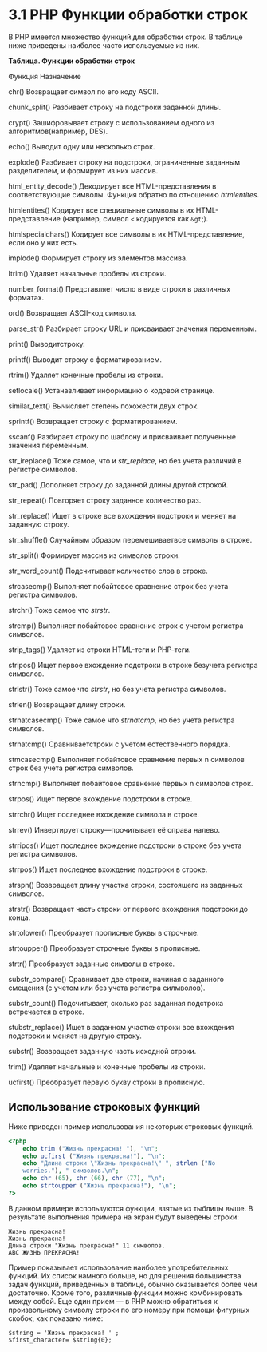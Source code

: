 # 3.1 PHP Функции обработки строк

В РНР имеется множество функций для обработки строк. В таблице ниже 
приведены наиболее часто используемые из них.

**Таблица. Функции обработки строк**

Функция                Назначение

chr()                  Возвращает символ по его коду ASCII.

chunk_split()          Разбивает строку на подстроки заданной длины.

crypt()                Зашифровывает строку с использованием одного из алгоритмов(например, DES).

echo()                 Выводит одну или несколько строк.

explode()              Разбивает строку на подстроки, ограниченные заданным разделителем, и формирует из них массив.

html_entity_deсode()   Декодирует все HTML-представления в соответствующие символы. Функция обратно по отношению *htmlentites*.

htmlentites()          Кодирует все специальные символы в их НTML-представление (например, символ `<` кодируется как `&gt`;).

htmlspecialchars()     Кодирует все символы в их HTML-представление, если оно у них есть.

implode()              Формирует строку из элементов массива.

Itrim()                Удаляет начальные пробелы из строки.

number_format()        Представляет число в виде строки в различных форматах.

ord()                  Возвращает ASCII-код символа.

parse_str()            Разбирает строку URL и присваивает значения переменным.

print()                Выводитстроку.

printf()               Выводит строку с форматированием.

rtrim()                Удаляет конечные пробелы из строки.

setlocale()            Устанавливает информацию о кодовой странице.

similar_text()         Вычисляет степень похожести двух строк.

sprintf()              Возвращает строку с форматированием.

sscanf()               Разбирает строку по шаблону и присваивает полученные значения переменным.

str_ireplace()         Тоже самое, что и  *str_replace*, но без учета различий в регистре символов.

str_pad()              Дополняет строку до заданной длины другой строкой.

str_repeat()           Повгоряет строку заданное количество раз.

str_replace()          Ищет в строке все вхождения подстроки и меняет на заданную строку.

str_shuffle()          Случайным образом перемешиваетвсе символы в строке.

str_split()            Формирует массив из символов строки.

str_word_count()       Подсчитывает количество слов в строке.

strcasecmp()           Выполняет побайтовое сравнение строк без учета регистра символов.

strchr()               Тоже самое что *strstr*.

strcmp()               Выполняет побайтовое сравнение строк с учетом регистра символов.

strip_tags()           Удаляет из строки HTML-теги и РНР-теги.

stripos()              Ищет первое вхождение подстроки в строке безучета регистра символов.

strlstr()              Тоже самое что *strstr*, но без учета регистра символов.

strlen()               Возвращает длину строки.

strnatcasecmp()        Тоже самое что *strnatcmp*, но без учета регистра символов.

strnatcmp()            Сравниваетстроки с учетом естественного порядка.

stmcasecmp()           Выполняет побайтовое сравнение первых n символов строк без учета регистра символов.

strncmp()              Выполняет побайтовое сравнение первых n символов строк.

strpos()               Ищет первое вхождение подстроки в строке.

strrchr()              Ищет последнее вхождение символа в строке.

strrev()               Инвертирует строку—прочитывает её справа налево.

strripos()             Ищет последнее вхождение подстроки в строке без учета регистра символов.

strrpos()              Ищет последнее вхождение подстроки в строке.

strspn()               Возвращает длину участка строки, состоящего из заданных символов.

strstr()               Возвращает часть строки от первого вхождения подстроки до конца.

strtolower()           Преобразует прописные буквы в строчные.

strtoupper()           Преобразует строчные буквы в прописные.

strtr()                Преобразует заданные символы в строке.

substr_compare()       Сравнивает две строки, начиная с заданного смещения (с учетом или без учета регистра силмволов).

substr_count()         Подсчитывает, сколько раз заданная подстрока встречается в строке.

stubstr_replace()      Ищет в заданном участке строки все вхождения подстроки и меняет на другую строку.

substr()               Возвращает заданную часть исходной строки.

trim()                 Удаляет начальные и конечные пробелы из строки.

ucfirst()              Преобразует первую букву строки в прописную.

## Использование строковых функций

Ниже приведен пример использования некоторых строковых функций.

```php
<?php
    echo trim ("Жизнь прекрасна! "), "\n";
    echo ucfirst ("Жизнь прекрасна!"), "\n";
    echo "Длина строки \"Жизнь прекрасна!\" ", strlen ("No
    worries."), " символов.\n";
    echo chr (65), chr (66), chr (77), "\n";
    echo strtoupper ("Жизнь прекрасна!"), "\n";
?>
```

В данном примере используются функции, взятые из тыблицы выше. В 
результате выполнения примера на экран будут выведены строки:

```
Жизнь прекрасна!
Жизнь прекрасна!
Длина строки "Жизнь прекрасна!" 11 символов.
ABC ЖИЗНЬ ПРЕКРАСНА!
```
Пример показывает использование наиболее употребительных функций. Их
список намного больше, но для решения большинства задач функций, 
приведенных в таблице, обычно оказывается более чем достаточно. Кроме того, 
различные функции можно комбинировать между собой.
Еще один прием — в РНР можно обратиться к произвольному символу 
строки по его номеру при помощи фигурных скобок, как показано ниже:

```
$string = 'Жизнь прекрасна! ' ;
$first_character= $string{0};
```